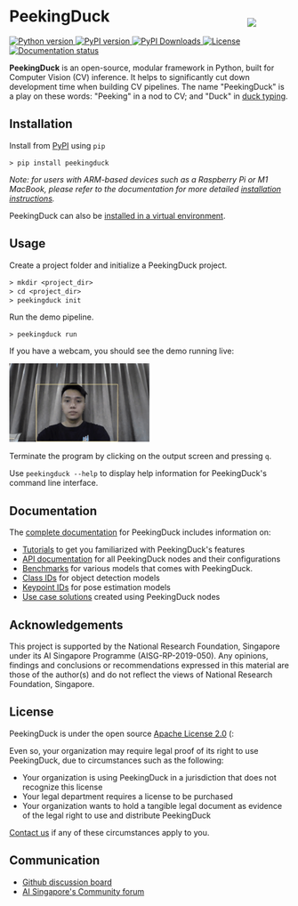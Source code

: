 <div style="display: block;">
  <img src="https://raw.githubusercontent.com/aimakerspace/PeekingDuck/dev/images/readme/peekingduck.png" width="15%" align="right" style="padding: 20px 0px 10px 10px;">

  <h1>PeekingDuck</h1>
  
  <a href="https://pypi.org/project/peekingduck/">
    <img src="https://img.shields.io/badge/python-3.6%20%7C%203.7%20%7C%203.8%20%7C%203.9-blue.svg" alt="Python version">
  </a>
  <a href="https://pypi.org/project/peekingduck/">
    <img src="https://badge.fury.io/py/peekingduck.svg" alt="PyPI version">
  </a>
  <a href="https://pypi.org/project/peekingduck/">
    <img src="https://img.shields.io/pypi/dm/peekingduck" alt="PyPI Downloads">
  </a>
  <a href="https://github.com/aimakerspace/PeekingDuck/blob/dev/LICENSE">
    <img src="https://img.shields.io/badge/license-Apache%202.0-blue.svg" alt="License">
  </a>
  <a href="https://peekingduck.readthedocs.io/en/stable/?badge=stable">
    <img src="https://readthedocs.org/projects/peekingduck/badge/?version=stable" alt="Documentation status">
  </a>
</div>

**PeekingDuck** is an open-source, modular framework in Python, built for Computer Vision (CV) inference. It helps to significantly cut down development time when building CV pipelines. The name "PeekingDuck" is a play on these words: "Peeking" in a nod to CV; and "Duck" in [duck typing](https://en.wikipedia.org/wiki/Duck_typing).


Installation
------------

Install from [PyPI](https://pypi.org/project/peekingduck/) using `pip`

```
> pip install peekingduck
```

*Note: for users with ARM-based devices such as a Raspberry Pi or M1 MacBook, please refer to the documentation for more detailed [installation instructions](https://peekingduck.readthedocs.io/en/docs-v1.2/getting_started/03_advanced_install.html).*

PeekingDuck can also be [installed in a virtual environment](https://peekingduck.readthedocs.io/en/docs-v1.2/getting_started/02_basic_install.html).


Usage
-----

Create a project folder and initialize a PeekingDuck project.
```
> mkdir <project_dir>
> cd <project_dir>
> peekingduck init
```

Run the demo pipeline.
```
> peekingduck run
```

If you have a webcam, you should see the demo running live:

<img src="https://raw.githubusercontent.com/aimakerspace/PeekingDuck/dev/images/readme/yolo_demo.gif" width="50%">

Terminate the program by clicking on the output screen and pressing `q`.

Use `peekingduck --help` to display help information for PeekingDuck's command line interface.


Documentation
-------------

The [complete documentation](https://peekingduck.readthedocs.io/en/docs-v1.2/) for PeekingDuck includes information on:
- [Tutorials](https://peekingduck.readthedocs.io/en/docs-v1.2/tutorials/index.html) to get you familiarized with PeekingDuck's features
- [API documentation](https://peekingduck.readthedocs.io/en/docs-v1.2/master.html#api-documentation) for all PeekingDuck nodes and their configurations
- [Benchmarks](https://peekingduck.readthedocs.io/en/docs-v1.2/resources/index.html) for various models that comes with PeekingDuck.
- [Class IDs](https://peekingduck.readthedocs.io/en/docs-v1.2/resources/01a_object_detection.html#object-detection-ids) for object detection models
- [Keypoint IDs](https://peekingduck.readthedocs.io/en/docs-v1.2/resources/01b_pose_estimation.html#keypoint-ids) for pose estimation models
- [Use case solutions](https://peekingduck.readthedocs.io/en/docs-v1.2/use_cases/index.html) created using PeekingDuck nodes


Acknowledgements
----------------

This project is supported by the National Research Foundation, Singapore under its AI Singapore Programme (AISG-RP-2019-050). Any opinions, findings and conclusions or recommendations expressed in this material are those of the author(s) and do not reflect the views of National Research Foundation, Singapore.


License
-------

PeekingDuck is under the open source [Apache License 2.0](https://github.com/aimakerspace/PeekingDuck/blob/dev/LICENSE) (:

Even so, your organization may require legal proof of its right to use PeekingDuck, due to circumstances such as the following:
- Your organization is using PeekingDuck in a jurisdiction that does not recognize this license
- Your legal department requires a license to be purchased
- Your organization wants to hold a tangible legal document as evidence of the legal right to use and distribute PeekingDuck

[Contact us](https://aisingapore.org/home/contact/) if any of these circumstances apply to you.


Communication
-------------

- [Github discussion board](https://github.com/aimakerspace/PeekingDuck/discussions)
- [AI Singapore's Community forum](https://community.aisingapore.org/groups/computer-vision/forum/)